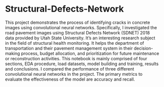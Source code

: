 # Structural-Defects-Network

This project demonstrates the process of identifying cracks in concrete images using convolutional neural networks. Specifically, I investigated the road pavement images using Structural Defects Network (SDNET) 2018 data provided by Utah State University. It’s an interesting research subject in the field of structural health monitoring. It helps the department of transportation and their pavement management system in their decision-making process, budget allocation, and prioritization for future maintenance or reconstruction activities.
This notebook is mainly comprised of four sections, EDA procedure, load datasets, model building and training, results and conclusions. I compared the performance of three different convolutional neural networks in the project.
The primary metrics to evaluate the effectiveness of the model are accuracy and recall. 
